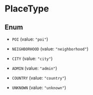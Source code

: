 

# PlaceType

## Enum


* `POI` (value: `"poi"`)

* `NEIGHBORHOOD` (value: `"neighborhood"`)

* `CITY` (value: `"city"`)

* `ADMIN` (value: `"admin"`)

* `COUNTRY` (value: `"country"`)

* `UNKNOWN` (value: `"unknown"`)



